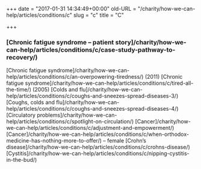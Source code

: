 +++
date = "2017-01-31 14:34:49+00:00"
old-URL = "/charity/how-we-can-help/articles/conditions/c"
slug = "c"
title = "C"

+++

### [Chronic fatigue syndrome – patient story]/charity/how-we-can-help/articles/conditions/c/case-study-pathway-to-recovery/)
[Chronic fatigue syndrome]/charity/how-we-can-help/articles/conditions/c/an-overpowering-tiredness/) (2011)
[Chronic fatigue syndrome]/charity/how-we-can-help/articles/conditions/c/tired-all-the-time/) (2005)
[Colds and flu]/charity/how-we-can-help/articles/conditions/c/coughs-and-sneezes-spread-diseases-3/)
[Coughs, colds and flu]/charity/how-we-can-help/articles/conditions/c/coughs-and-sneezes-spread-diseases-4/)
[Circulatory problems]/charity/how-we-can-help/articles/conditions/c/spotlight-on-circulation/)
[Cancer]/charity/how-we-can-help/articles/conditions/c/adjustment-and-empowerment/)
[Cancer]/charity/how-we-can-help/articles/conditions/c/when-orthodox-medicine-has-nothing-more-to-offer/) – female
[Crohn’s disease]/charity/how-we-can-help/articles/conditions/c/crohns-disease/)
[Cystitis]/charity/how-we-can-help/articles/conditions/c/nipping-cystitis-in-the-bud/)
